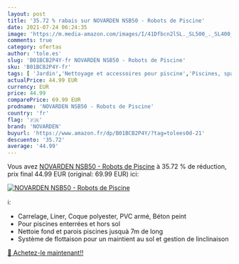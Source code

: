 ```yaml
---
layout: post
title: '35.72 % rabais sur NOVARDEN NSB50 - Robots de Piscine'
date: 2021-07-24 06:24:35
image: 'https://m.media-amazon.com/images/I/41Dfbcn2lSL._SL500_._SL400_.jpg'
comments: true
category: ofertas
author: 'tole.es'
slug: 'B01BCB2P4Y-fr NOVARDEN NSB50 - Robots de Piscine'
sku: 'B01BCB2P4Y-fr'
tags: [ 'Jardin','Nettoyage et accessoires pour piscine','Piscines, spas et accessoires','Systèmes de nettoyage automatique pour piscine','novarden', ]
actualPrice: 44.99 EUR
currency: EUR
price: 44.99
comparePrice: 69.99 EUR
prodname: 'NOVARDEN NSB50 - Robots de Piscine'
country: 'fr'
flag: '🇫🇷'
brand: 'NOVARDEN'
buyurl: 'https://www.amazon.fr/dp/B01BCB2P4Y/?tag=tolees0d-21'
descuento: '35.72'
average: '44.99'
---
```


Vous avez [NOVARDEN NSB50 - Robots de Piscine](https://www.amazon.fr/dp/B01BCB2P4Y/?tag=tolees0d-21)  à  35.72 % de réduction, prix final  44.99 EUR (original: 69.99 EUR) ici:

[![NOVARDEN NSB50 - Robots de Piscine](https://m.media-amazon.com/images/I/41Dfbcn2lSL._SL500_._SL400_.jpg)](https://www.amazon.fr/dp/B01BCB2P4Y/?tag=tolees0d-21)

ℹ️:

- Carrelage, Liner, Coque polyester, PVC armé, Béton peint
- Pour piscines enterrées et hors sol
- Nettoie fond et parois piscines jusquà 7m de long
- Système de flottaison pour un maintient au sol et gestion de linclinaison

[🛒 Achetez-le maintenant!!](https://www.amazon.fr/dp/B01BCB2P4Y/?tag=tolees0d-21)
